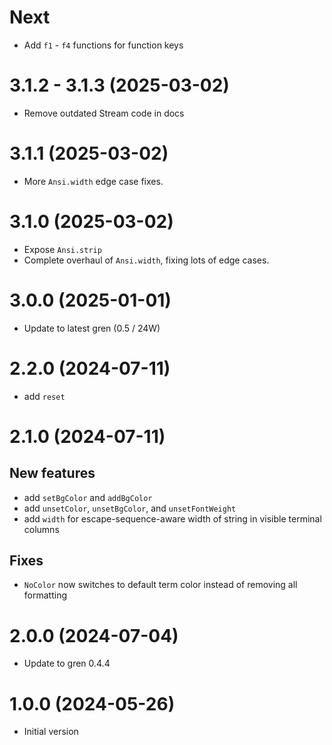# Next

* Add `f1` - `f4` functions for function keys

# 3.1.2 - 3.1.3 (2025-03-02)

* Remove outdated Stream code in docs

# 3.1.1 (2025-03-02)

* More `Ansi.width` edge case fixes.

# 3.1.0 (2025-03-02)

* Expose `Ansi.strip`
* Complete overhaul of `Ansi.width`, fixing lots of edge cases.

# 3.0.0 (2025-01-01)

* Update to latest gren (0.5 / 24W)

# 2.2.0 (2024-07-11)

* add `reset`

# 2.1.0 (2024-07-11)

## New features

* add `setBgColor` and `addBgColor`
* add `unsetColor`, `unsetBgColor`, and `unsetFontWeight`
* add `width` for escape-sequence-aware width of string in visible terminal columns

## Fixes

* `NoColor` now switches to default term color instead of removing all formatting

# 2.0.0 (2024-07-04)

* Update to gren 0.4.4

# 1.0.0 (2024-05-26)

* Initial version
